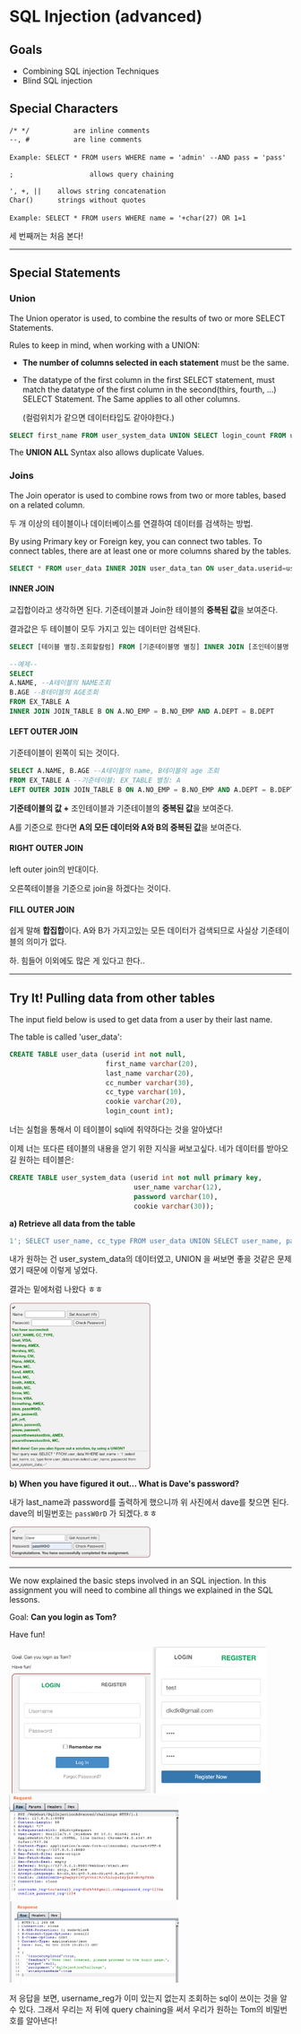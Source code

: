 #  SQL Injection (advanced)

## Goals

- Combining SQL injection Techniques
- Blind SQL injection

## Special Characters

```
/* */			are inline comments
--, #			are line comments

Example: SELECT * FROM users WHERE name = 'admin' --AND pass = 'pass'
```

```
;					allows query chaining
```

```
', +, ||	allows string concatenation
Char()		strings without quotes

Example: SELECT * FROM users WHERE name = '+char(27) OR 1=1
```

세 번째꺼는 처음 본다!

------

## Special Statements

### Union

The Union operator is used, to combine the results of two or more SELECT Statements.

Rules to keep in mind, when working with a UNION:

- **The number of columns selected in each statement** must be the same.

- The datatype of the first column in the first SELECT statement, must match the datatype of the first column in the second(thirs, fourth, ...) SELECT Statement. The Same applies to all other columns.

  (컬럼위치가 같으면 데이터타입도 같아야한다.)

```sql
SELECT first_name FROM user_system_data UNION SELECT login_count FROM user_data;
```

The **UNION ALL** Syntax also allows duplicate Values.

### Joins

The Join operator is used to combine rows from two or more tables, based  on a related column.

두 개 이상의 테이블이나 데이터베이스를 연결하여 데이터를 검색하는 방법.

By using Primary key or Foreign key, you can connect two tables. To connect tables, there are at least one or more columns shared by the tables.

```sql
SELECT * FROM user_data INNER JOIN user_data_tan ON user_data.userid=user_data_tan.userid;
```

#### INNER JOIN

교집합이라고 생각하면 된다. 기준테이블과 Join한 테이블의 **중복된 값**을 보여준다.

결과값은 두 테이블이 모두 가지고 있는 데이터만 검색된다.

```sql
SELECT [테이블 별칭.조회할칼럼] FROM [기준테이블명 별칭] INNER JOIN [조인테이블명 별칭] ON [기준테이블명.기준키] = [조인테이블명.기준키]
```

```sql
--예제--
SELECT
A.NAME, --A테이블의 NAME조회
B.AGE --B테이블의 AGE조회
FROM EX_TABLE A
INNER JOIN JOIN_TABLE B ON A.NO_EMP = B.NO_EMP AND A.DEPT = B.DEPT
```

#### LEFT OUTER JOIN

기준테이블이 왼쪽이 되는 것이다.

```SQL
SELECT A.NAME, B.AGE --A테이블의 name, B테이블의 age 조회
FROM EX_TABLE A --기준테이블: EX_TABLE 별칭: A
LEFT OUTER JOIN JOIN_TABLE B ON A.NO_EMP = B.NO_EMP AND A.DEPT = B.DEPT
```

**기준테이블의 값 +** 조인테이블과 기준테이블의 **중복된 값**을 보여준다.

A를 기준으로 한다면 **A의 모든 데이터와 A와 B의 중복된 값**을 보여준다.

#### RIGHT OUTER JOIN

left outer join의 반대이다.

오른쪽테이블을 기준으로 join을 하겠다는 것이다.

#### FILL OUTER JOIN

쉽게 말해 **합집합**이다. A와 B가 가지고있는 모든 데이터가 검색되므로 사실상 기준테이블의 의미가 없다.

하. 힘들어 이외에도 많은 게 있다고 한다..

------

## Try It! Pulling data from other tables

The input field below is used to get data from a user by their last name.

The table is called 'user_data':

```sql
CREATE TABLE user_data (userid int not null,
                        first_name varchar(20),
                        last_name varchar(20),
                        cc_number varchar(30),
                        cc_type varchar(10),
                        cookie varchar(20),
                        login_count int);
```

너는 실험을 통해서 이 테이블이 sqli에 취약하다는 것을 알아냈다!

이제 너는 또다른 테이블의 내용을 얻기 위한 지식을 써보고싶다. 네가 데이터를 받아오길 원하는 테이블은:

```sql
CREATE TABLE user_system_data (userid int not null primary key,
			                   user_name varchar(12),
			                   password varchar(10),
			                   cookie varchar(30));
```

**a) Retrieve all data from the table**

```sql
1'; SELECT user_name, cc_type FROM user_data UNION SELECT user_name, password FROM user_system_data;--
```

내가 원하는 건 user_system_data의 데이터였고, UNION 을 써보면 좋을 것같은 문제였기 때문에 이렇게 넣었다.

결과는 밑에처럼 나왔다 ㅎㅎ

<img src="./img/sqliAdvancedUnion2.png" width="50%">

**b) When you have figured it out... What is Dave's password?**

내가 last_name과 password를 출력하게 했으니까 위 사진에서 dave를 찾으면 된다. dave의 비밀번호는 `passW0rD` 가 되겠다.ㅎㅎ

<img src="./img/sqliAdvancedUnion1.png" width="50%">

------

We now explained the basic steps involved in an SQL injection. In this assignment you will need to combine all things we explained in the SQL lessons.

Goal: **Can you login as Tom?**

Have fun!

<img src="./img/sqliAdvancedTom1.png" width="50%">



<img src="./img/sqliAdvancedReg.png" width="40%">

<img src="./img/sqliAdvancedTom2.png" width="60%">

<img src="./img/sqliAdvancedTom3.png" width="60%">

저 응답을 보면, username_reg가 이미 있는지 없는지 조회하는 sql이 쓰이는 것을 알 수 있다. 그래서 우리는 저 뒤에 query chaining을 써서 우리가 원하는 Tom의 비밀번호를 알아낸다!